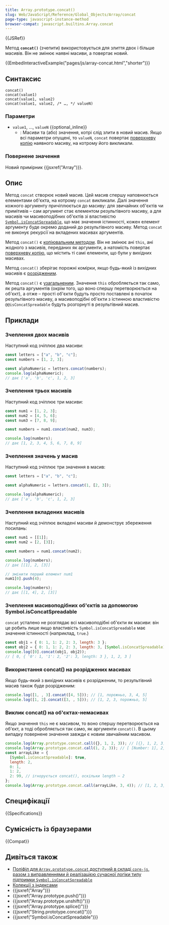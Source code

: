 ```yaml
---
title: Array.prototype.concat()
slug: Web/JavaScript/Reference/Global_Objects/Array/concat
page-type: javascript-instance-method
browser-compat: javascript.builtins.Array.concat
---
```


{{JSRef}}

Метод **`concat()`** (зчепити) використовується для злиття двох і більше масивів. Він не змінює наявні масиви, а повертає новий.

{{EmbedInteractiveExample("pages/js/array-concat.html","shorter")}}

## Синтаксис

```js-nolint
concat()
concat(value1)
concat(value1, value2)
concat(value1, value2, /* …, */ valueN)
```

### Параметри

- `value1`, …, `valueN` {{optional_inline}}
  - : Масиви та (або) значення, котрі слід злити в новий масив. Якщо всі параметри опущені, то `valueN`, `concat` повертає [поверхневу копію](/uk/docs/Glossary/Shallow_copy) наявного масиву, на котрому його викликали.

### Повернене значення

Новий примірник {{jsxref("Array")}}.

## Опис

Метод `concat` створює новий масив. Цей масив спершу наповнюється елементами об'єкта, на котрому `concat` викликали. Далі значення кожного аргументу причіплюється до масиву: для звичайних об'єктів чи примітивів – сам аргумент стає елементом результівного масиву, а для масивів чи масивоподібних об'єктів зі властивістю [`Symbol.isConcatSpreadable`](/uk/docs/Web/JavaScript/Reference/Global_Objects/Symbol/isConcatSpreadable), що має значення істинності, кожен елемент аргументу буде окремо доданий до результівного масиву. Метод `concat` не виконує рекурсії на вкладених масивах аргументів.

Метод `concat()` є [копіювальним методом](/uk/docs/Web/JavaScript/Reference/Global_Objects/Array#kopiiuvalni-ta-zminiuvalni-metody). Він не змінює ані `this`, ані жодного з масивів, переданих як аргументи, а натомість повертає [поверхневу копію](/uk/docs/Glossary/Shallow_copy), що містить ті самі елементи, що були у вихідних масивах.

Метод `concat()` зберігає порожні комірки, якщо будь-який із вихідних масивів є [розрідженим](/uk/docs/Web/JavaScript/Guide/Indexed_collections#rozridzheni-masyvy).

Метод `concat()` є [узагальненим](/uk/docs/Web/JavaScript/Reference/Global_Objects/Array#uzahalneni-metody-masyvu). Значення `this` обробляється так само, як решта аргументів (окрім того, що воно спершу перетворюється на об'єкт), а отже – прості об'єкти будуть просто поставлені в початок результівного масиву, а масивоподібні об'єкти з істинною властивістю `@@isConcatSpreadable` будуть розгорнуті в результівний масив.

## Приклади

### Зчеплення двох масивів

Наступний код зчіплює два масиви:

```js
const letters = ["a", "b", "c"];
const numbers = [1, 2, 3];

const alphaNumeric = letters.concat(numbers);
console.log(alphaNumeric);
// дає ['a', 'b', 'c', 1, 2, 3]
```

### Зчеплення трьох масивів

Наступний код зчіплює три масиви:

```js
const num1 = [1, 2, 3];
const num2 = [4, 5, 6];
const num3 = [7, 8, 9];

const numbers = num1.concat(num2, num3);

console.log(numbers);
// дає [1, 2, 3, 4, 5, 6, 7, 8, 9]
```

### Зчеплення значень у масив

Наступний код зчіплює три значення в масив:

```js
const letters = ["a", "b", "c"];

const alphaNumeric = letters.concat(1, [2, 3]);

console.log(alphaNumeric);
// дає ['a', 'b', 'c', 1, 2, 3]
```

### Зчеплення вкладених масивів

Наступний код зчіплює вкладені масиви й демонструє збереження посилань:

```js
const num1 = [[1]];
const num2 = [2, [3]];

const numbers = num1.concat(num2);

console.log(numbers);
// дає [[1], 2, [3]]

// змінити перший елемент num1
num1[0].push(4);

console.log(numbers);
// дає [[1, 4], 2, [3]]
```

### Зчеплення масивоподібних об'єктів за допомогою Symbol.isConcatSpreadable

`concat` усталено не розглядає всі масивоподібні об'єкти як масиви: він це робить лише якщо властивість `Symbol.isConcatSpreadable` має значення істинності (наприклад, `true`.)

```js
const obj1 = { 0: 1, 1: 2, 2: 3, length: 3 };
const obj2 = { 0: 1, 1: 2, 2: 3, length: 3, [Symbol.isConcatSpreadable]: true };
console.log([0].concat(obj1, obj2));
// [ 0, { '0': 1, '1': 2, '2': 3, length: 3 }, 1, 2, 3 ]
```

### Використання concat() на розріджених масивах

Якщо будь-який з вихідних масивів є розрідженим, то результівний масив також буде розрідженим:

```js
console.log([1, , 3].concat([4, 5])); // [1, порожньо, 3, 4, 5]
console.log([1, 2].concat([3, , 5])); // [1, 2, 3, порожньо, 5]
```

### Виклик concat() на об'єктах-немасивах

Якщо значення `this` не є масивом, то воно спершу перетворюється на об'єкт, а тоді обробляється так само, як аргументи `concat()`. В цьому випадку повернене значення завжди є новим звичайним масивом.

```js
console.log(Array.prototype.concat.call({}, 1, 2, 3)); // [{}, 1, 2, 3]
console.log(Array.prototype.concat.call(1, 2, 3)); // [ [Number: 1], 2, 3 ]
const arrayLike = {
  [Symbol.isConcatSpreadable]: true,
  length: 2,
  0: 1,
  1: 2,
  2: 99, // ігнорується concat(), оскільки length – 2
};
console.log(Array.prototype.concat.call(arrayLike, 3, 4)); // [1, 2, 3, 4]
```

## Специфікації

{{Specifications}}

## Сумісність із браузерами

{{Compat}}

## Дивіться також

- [Поліфіл для `Array.prototype.concat` доступний в складі `core-js`, разом з виправленнями й реалізацією сучасної логіки типу підтримки `Symbol.isConcatSpreadable`](https://github.com/zloirock/core-js#ecmascript-array)
- [Колекції з індексами](/uk/docs/Web/JavaScript/Guide/Indexed_collections)
- {{jsxref("Array")}}
- {{jsxref("Array.prototype.push()")}}
- {{jsxref("Array.prototype.unshift()")}}
- {{jsxref("Array.prototype.splice()")}}
- {{jsxref("String.prototype.concat()")}}
- {{jsxref("Symbol.isConcatSpreadable")}}

